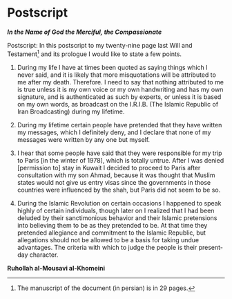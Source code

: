 Postscript
==========

***In the Name of God the Merciful, the Compassionate***

Postscript: In this postscript to my twenty-nine page last Will and
Testament[^1] and its prologue I would like to state a few points.

1. During my life I have at times been quoted as saying things which I
never said, and it is likely that more misquotations will be attributed
to me after my death. Therefore. I need to say that nothing attributed
to me is true unless it is my own voice or my own handwriting and has my
own signature, and is authenticated as such by experts, or unless it is
based on my own words, as broadcast on the I.R.I.B. (The Islamic
Republic of Iran Broadcasting) during my lifetime.

2. During my lifetime certain people have pretended that they have
written my messages, which I definitely deny, and I declare that none of
my messages were written by any one but myself.

3. I hear that some people have said that they were responsible for my
trip to Paris [in the winter of 1978], which is totally untrue. After I
was denied [permission to] stay in Kuwait I decided to proceed to Paris
after consultation with my son Ahmad, because it was thought that Muslim
states would not give us entry visas since the governments in those
countries were influenced by the shah, but Paris did not seem to be so.

4. During the Islamic Revolution on certain occasions I happened to
speak highly of certain individuals, though later on I realized that I
had been deluded by their sanctimonious behavior and their Islamic
pretensions into believing them to be as they pretended to be. At that
time they pretended allegiance and commitment to the Islamic Republic,
but allegations should not be allowed to be a basis for taking undue
advantages. The criteria with which to judge the people is their
present-day character.

**Ruhollah al-Mousavi al-Khomeini**

[^1]: The manuscript of the document (in persian) is in 29 pages.


